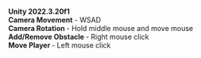 <b>Unity 2022.3.20f1 </b><br>
<b>Camera Movement</b> - WSAD <br>
<b> Camera Rotation </b> -  Hold middle mouse and move mouse <br>
<b> Add/Remove Obstacle </b> - Right mouse click <br>
<b> Move Player  </b> - Left mouse click <br>
